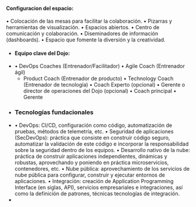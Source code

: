 #### Configuracion del espacio:
• Colocación de las mesas para facilitar la colaboración.
• Pizarras y herramientas de visualización.
• Espacios abiertos.
• Centro de comunicación y colaboración.
• Diseminadores de información (dashboards).
• Espacio que fomente la diversión y la creatividad.
- #### Equipo clave del Dojo:
- • DevOps Coaches (Entrenador/Facilitador)
  • Agile Coach (Entrenador ágil)
  * Product Coach (Entrenador de producto)
  • Technology Coach (Entrenador de tecnología)
  • Coach Experto (opcional)
  • Gerente o director de operaciones del Dojo (opcional)
  • Coach principal
  • Gerente
- ### Tecnologías fundacionales
- • DevOps: CI/CD, configuración como código, automatización de pruebas, métodos de
  telemetría, etc.
  • Seguridad de aplicaciones (SecDevOps): práctica que consiste en construir código
  seguro, automatizar la validación de este código e incorporar la responsabilidad sobre
  la seguridad dentro de los equipos.
  • Desarrollo nativo de la nube: práctica de construir aplicaciones independientes,
  dinámicas y robustas, aprovechando y poniendo en práctica microservicios,
  contenedores, etc.
  • Nube pública: aprovechamiento de los servicios de nube pública para configurar,
  construir y ejecutar entornos de aplicaciones.
  • Integración: creación de Application Programming Interface (en siglas, API), servicios
  empresariales e integraciones, así como la definición de patrones, técnicas
  tecnologías de integración.
-